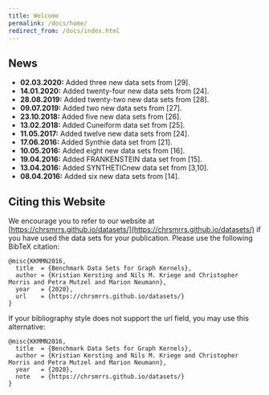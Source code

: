 ```yaml
---
title: Welcome
permalink: /docs/home/
redirect_from: /docs/index.html
---
```

## News

* **02.03.2020:** Added three new data sets from [29].
* **14.01.2020:** Added twenty-four new data sets from [24].
* **28.08.2019:** Added twenty-two new data sets from [28].
* **09.07.2019:** Added two new data sets from [27].
* **23.10.2018:** Added five new data sets from [26].
* **13.02.2018:** Added Cuneiform data set from [25].
* **11.05.2017:** Added twelve new data sets from [24].
* **17.06.2016:** Added Synthie data set from [21].
* **10.05.2016:** Added eight new data sets from [16].
* **19.04.2016:** Added FRANKENSTEIN data set from [15].
* **13.04.2016:** Added SYNTHETICnew data set from [3,10].
* **08.04.2016:** Added six new data sets from [14].


## Citing this Website
We encourage you to refer to our website at [https://chrsmrrs.github.io/datasets/](https://chrsmrrs.github.io/datasets/) if you have used the data sets for your publication. Please use the following BibTeX citation:

```
@misc{KKMMN2016,
  title  = {Benchmark Data Sets for Graph Kernels},
  author = {Kristian Kersting and Nils M. Kriege and Christopher Morris and Petra Mutzel and Marion Neumann},
  year   = {2020},
  url    = {https://chrsmrrs.github.io/datasets/}
}
```

If your bibliography style does not support the url field, you may use this alternative:

```
@misc{KKMMN2016,
  title  = {Benchmark Data Sets for Graph Kernels},
  author = {Kristian Kersting and Nils M. Kriege and Christopher Morris and Petra Mutzel and Marion Neumann},
  year   = {2020},
  note   = {https://chrsmrrs.github.io/datasets/}
}
```

